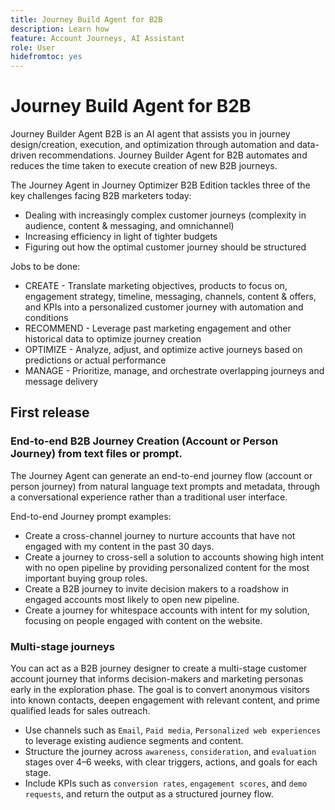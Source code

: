```yaml
---
title: Journey Build Agent for B2B
description: Learn how 
feature: Account Journeys, AI Assistant
role: User
hidefromtoc: yes
---
```

# Journey Build Agent for B2B

Journey Builder Agent B2B is an AI agent that assists you in journey design/creation, execution, and optimization through automation and data-driven recommendations. Journey Builder Agent for B2B automates and reduces the time taken to execute creation of new B2B journeys.

The Journey Agent in Journey Optimizer B2B Edition tackles three of the key challenges facing B2B marketers today:

* Dealing with increasingly complex customer journeys (complexity in audience, content & messaging, and omnichannel)
* Increasing efficiency in light of tighter budgets
* Figuring out how the optimal customer journey should be structured

Jobs to be done:

* CREATE - Translate marketing objectives, products to focus on, engagement strategy, timeline, messaging, channels, content & offers, and KPIs into a personalized customer journey with automation and conditions
* RECOMMEND - Leverage past marketing engagement and other historical data to optimize journey creation
* OPTIMIZE - Analyze, adjust, and optimize active journeys based on predictions or actual performance
* MANAGE - Prioritize, manage, and orchestrate overlapping journeys and message delivery

## First release

### End-to-end B2B Journey Creation (Account or Person Journey) from text files or prompt.

The Journey Agent can generate an end-to-end journey flow (account or person journey) from natural language text prompts and metadata, through a conversational experience rather than a traditional user interface.

End-to-end Journey prompt examples:

* Create a cross-channel journey to nurture accounts that have not engaged with my content in the past 30 days.
* Create a journey to cross-sell a solution to accounts showing high intent with no open pipeline by providing personalized content for the most important buying group roles.
* Create a B2B journey to invite decision makers to a roadshow in engaged accounts most likely to open new pipeline.
* Create a journey for whitespace accounts with intent for my solution, focusing on people engaged with content on the website.

### Multi-stage journeys

You can act as a B2B journey designer to create a multi-stage customer account journey that informs decision-makers and marketing personas early in the exploration phase.
The goal is to convert anonymous visitors into known contacts, deepen engagement with relevant content, and prime qualified leads for sales outreach.

* Use channels such as `Email`, `Paid media`, `Personalized web experiences` to leverage existing audience segments and content.
* Structure the journey across `awareness`, `consideration`, and `evaluation` stages over 4–6 weeks, with clear triggers, actions, and goals for each stage.
* Include KPIs such as `conversion rates`, `engagement scores`, and `demo requests`, and return the output as a structured journey flow.

